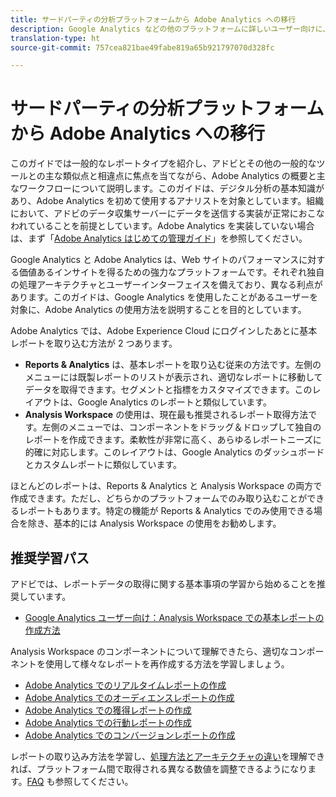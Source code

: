 ```yaml
---
title: サードパーティの分析プラットフォームから Adobe Analytics への移行
description: Google Analytics などの他のプラットフォームに詳しいユーザー向けに、レポートの取得に関する概要について説明します。
translation-type: ht
source-git-commit: 757cea821bae49fabe819a65b921797070d328fc

---
```



# サードパーティの分析プラットフォームから Adobe Analytics への移行

このガイドでは一般的なレポートタイプを紹介し、アドビとその他の一般的なツールとの主な類似点と相違点に焦点を当てながら、Adobe Analytics の概要と主なワークフローについて説明します。このガイドは、デジタル分析の基本知識があり、Adobe Analytics を初めて使用するアナリストを対象としています。組織において、アドビのデータ収集サーバーにデータを送信する実装が正常におこなわれていることを前提としています。Adobe Analytics を実装していない場合は、まず「[Adobe Analytics はじめての管理ガイド](/help/admin/admin-console/first-admin-guide.md)」を参照してください。

Google Analytics と Adobe Analytics は、Web サイトのパフォーマンスに対する価値あるインサイトを得るための強力なプラットフォームです。それぞれ独自の処理アーキテクチャとユーザーインターフェイスを備えており、異なる利点があります。このガイドは、Google Analytics を使用したことがあるユーザーを対象に、Adobe Analytics の使用方法を説明することを目的としています。

Adobe Analytics では、Adobe Experience Cloud にログインしたあとに基本レポートを取り込む方法が 2 つあります。

* **Reports &amp; Analytics** は、基本レポートを取り込む従来の方法です。左側のメニューには既製レポートのリストが表示され、適切なレポートに移動してデータを取得できます。セグメントと指標をカスタマイズできます。このレイアウトは、Google Analytics のレポートと類似しています。
* **Analysis Workspace** の使用は、現在最も推奨されるレポート取得方法です。左側のメニューでは、コンポーネントをドラッグ＆ドロップして独自のレポートを作成できます。柔軟性が非常に高く、あらゆるレポートニーズに的確に対応します。このレイアウトは、Google Analytics のダッシュボードとカスタムレポートに類似しています。

ほとんどのレポートは、Reports &amp; Analytics と Analysis Workspace の両方で作成できます。ただし、どちらかのプラットフォームでのみ取り込むことができるレポートもあります。特定の機能が Reports &amp; Analytics でのみ使用できる場合を除き、基本的には Analysis Workspace の使用をお勧めします。

## 推奨学習パス

アドビでは、レポートデータの取得に関する基本事項の学習から始めることを推奨しています。

* [Google Analytics ユーザー向け：Analysis Workspace での基本レポートの作成方法](reports/create-report.md)

Analysis Workspace のコンポーネントについて理解できたら、適切なコンポーネントを使用して様々なレポートを再作成する方法を学習しましょう。

* [Adobe Analytics でのリアルタイムレポートの作成](reports/realtime-reports.md)
* [Adobe Analytics でのオーディエンスレポートの作成](reports/audience-reports.md)
* [Adobe Analytics での獲得レポートの作成](reports/acquisition-reports.md)
* [Adobe Analytics での行動レポートの作成](reports/behavior-reports.md)
* [Adobe Analytics でのコンバージョンレポートの作成](reports/conversions-reports.md)

レポートの取り込み方法を学習し、[処理方法とアーキテクチャの違い](processing-differences.md)を理解できれば、プラットフォーム間で取得される異なる数値を調整できるようになります。[FAQ](faq.md) も参照してください。
